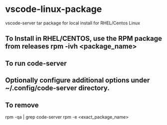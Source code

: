 # vscode-linux-package
vscode-server tar package for local install for RHEL/Centos Linux

To Install in RHEL/CENTOS, use the RPM package from releases
rpm -ivh <package_name>
-----------------------
To run 
code-server 
-----------------------
Optionally configure additional options under ~/.config/code-server directory. 
-----------------------
To remove
-----------------------
rpm -qa | grep code-server 
rpm -e <exact_package_name>
